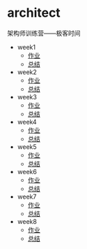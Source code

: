 # architect
架构师训练营——极客时间
* week1
    * [作业](week1/HomeWork1.md)
    * [总结](week1/HomeWork2.md)
* week2
    * [作业](week2/HomeWork.md)
    * [总结](week2/summary.md)
* week3
    * [作业](week3/HomeWork.md)
    * [总结](week3/summary.md)
* week4
    * [作业](week4/HomeWork.md)
    * [总结](week4/summary.md)
* week5
    * [作业](week5/HomeWork.md)
    * [总结](week5/summary.md)
* week6
    * [作业](week6/HomeWork.md)
    * [总结](week6/summary.md)
* week7
    * [作业](week7/HomeWork.md)
    * [总结](week7/summary.md)
* week8
    * [作业](week8/HomeWork.md)
    * [总结](week8/summary.md)
